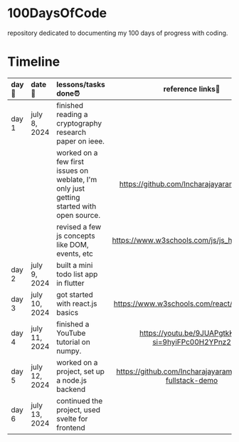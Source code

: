 # 100DaysOfCode
repository dedicated to documenting my 100 days of progress with coding.

# Timeline
| day📌| date📆 | lessons/tasks done⏰ | reference links🔗 |
|:------|:-------|:---------------------|:-------------------:|
| day 1 | july 8, 2024 | finished reading a cryptography research paper on ieee. |  |
|  |  |  worked on a few first issues on weblate, I'm only just getting started with open source. | https://github.com/Incharajayaram/weblate |
|  |  |  revised a few js concepts like DOM, events, etc | https://www.w3schools.com/js/js_htmldom.asp |
| day 2 | july 9, 2024 | built a mini todo list app in flutter |  |
| day 3 | july 10, 2024 | got started with react.js basics  | https://www.w3schools.com/react/default.asp |
| day 4 | july 11, 2024 | finished a YouTube tutorial on numpy. | https://youtu.be/9JUAPgtkKpI?si=9hyiFPc00H2YPnz2 |
| day 5 | july 12, 2024 | worked on a project, set up a node.js backend | https://github.com/Incharajayaram/sveltekit-fullstack-demo |
| day 6 | july 13, 2024 | continued the project, used svelte for frontend |  | 
